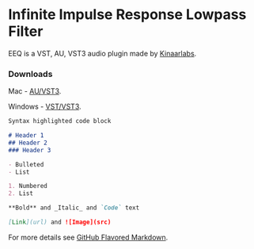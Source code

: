 # Infinite Impulse Response Lowpass Filter

EEQ is a VST, AU, VST3 audio plugin made by [Kinaarlabs](https://github.com/kinaarlabs).

### Downloads

Mac - [AU/VST3](https://en.wikipedia.org/wiki/Virtual_Studio_Technology).

Windows - [VST/VST3](https://en.wikipedia.org/wiki/Virtual_Studio_Technology).

```markdown
Syntax highlighted code block

# Header 1
## Header 2
### Header 3

- Bulleted
- List

1. Numbered
2. List

**Bold** and _Italic_ and `Code` text

[Link](url) and ![Image](src)
```

For more details see [GitHub Flavored Markdown](https://guides.github.com/features/mastering-markdown/).

